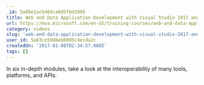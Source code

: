 ```yaml
---
_id: 5a88e1acbd6dca0d5f0d2098
title: Web and Data Application Development with Visual Studio 2017 and Azure
url: https://mva.microsoft.com/en-US/training-courses/web-and-data-application-development-with-visual-studio-2017-and-azure-16931?l=cPvCkvnHD_8906218965
category: videos
slug: 'web-and-data-application-development-with-visual-studio-2017-and-azure'
user_id: 5a83ce59d6eb0005c4ecda2c
createdOn: '2017-01-08T02:34:57.000Z'
tags: []
---
```


In six in-depth modules, take a look at the interoperability of many tools, platforms, and APIs. 
